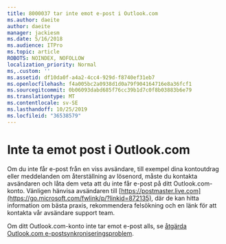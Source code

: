 ```yaml
---
title: 8000037 tar inte emot e-post i Outlook.com
ms.author: daeite
author: daeite
manager: jackiesm
ms.date: 5/16/2018
ms.audience: ITPro
ms.topic: article
ROBOTS: NOINDEX, NOFOLLOW
localization_priority: Normal
ms,.custom: ''
ms.assetid: df10da0f-a4a2-4cc4-929d-f8740ef31eb7
ms.openlocfilehash: f4a005bc2a0938d1d0a79f904164716e8a36fcf1
ms.sourcegitcommit: 0b06093dabd685f76cc39b1d7c0f8b03883b6e79
ms.translationtype: MT
ms.contentlocale: sv-SE
ms.lasthandoff: 10/25/2019
ms.locfileid: "36538579"
---
```

# <a name="not-receiving-mail-in-outlookcom"></a>Inte ta emot post i Outlook.com

Om du inte får e-post från en viss avsändare, till exempel dina kontoutdrag eller meddelanden om återställning av lösenord, måste du kontakta avsändaren och låta dem veta att du inte får e-post på ditt Outlook.com-konto. Vänligen hänvisa avsändaren till [https://postmaster.live.com](https://go.microsoft.com/fwlink/p/?linkid=872135), där de kan hitta information om bästa praxis, rekommendera felsökning och en länk för att kontakta vår avsändare support team.
  
Om ditt Outlook.com-konto inte tar emot e-post alls, se [åtgärda Outlook.com e-postsynkroniseringsproblem](https://go.microsoft.com/fwlink/p/?linkid=874363).
  

